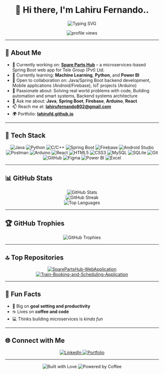 <h1 align="center">👋 Hi there, I'm Lahiru Fernando..</h1>

<div align="center">
  <img src="https://readme-typing-svg.demolab.com?font=Fira+Code&pause=1000&color=2E97F7&center=true&vCenter=true&random=false&width=435&lines=Software+Developer;Backend+Developer;Passionate+Problem+Solver;Continuous+Learner" alt="Typing SVG" />
</div>

<p align="center">
  <img src="https://komarev.com/ghpvc/?username=Lahirufd&label=Profile%20views&color=0e75b6&style=flat" alt="profile views" />
</p>

---

## 💫 About Me

- 🔭 Currently working on: **[Spare Parts Hub](https://github.com/Lahirufd/SparePartsHub-WebApplication.git)** – a microservices-based Spring Boot web app for Tele Group (Pvt) Ltd.
- 🌱 Currently learning: **Machine Learning**, **Python**, and **Power BI**
- 🤝 Open to collaboration on: Java/Spring Boot backend development, Mobile applications (Android/Firebase), IoT projects (Arduino)
- 🧠 Passionate about: Solving real world problems with code, Building automation and smart systems, Backend systems architecture
- 💬 Ask me about: **Java**, **Spring Boot**, **Firebase**, **Arduino**, **React**
- 📫 Reach me at: **lahirufernando802@gmail.com**
- 🌍 Portfolio: **[lahirufd.github.io](https://lahirufd.github.io)**

---

## 🚀 Tech Stack

<p align="center">
  <!-- Languages -->
  <img src="https://img.shields.io/badge/Java-ED8B00?style=for-the-badge&logo=openjdk&logoColor=white" alt="Java" />
  <img src="https://img.shields.io/badge/Python-3776AB?style=for-the-badge&logo=python&logoColor=white" alt="Python" />
  <img src="https://img.shields.io/badge/C%2FC++-00599C?style=for-the-badge&logo=c%2B%2B&logoColor=white" alt="C/C++" />

  <!-- Backend & Tools -->
  <img src="https://img.shields.io/badge/Spring_Boot-6DB33F?style=for-the-badge&logo=spring-boot&logoColor=white" alt="Spring Boot" />
  <img src="https://img.shields.io/badge/Firebase-FFCA28?style=for-the-badge&logo=firebase&logoColor=black" alt="Firebase" />
  <img src="https://img.shields.io/badge/Android_Studio-3DDC84?style=for-the-badge&logo=android-studio&logoColor=white" alt="Android Studio" />
  <img src="https://img.shields.io/badge/Postman-FF6C37?style=for-the-badge&logo=postman&logoColor=white" alt="Postman" />

  <!-- IoT & Robotics -->
  <img src="https://img.shields.io/badge/Arduino-00979D?style=for-the-badge&logo=arduino&logoColor=white" alt="Arduino" />

  <!-- Frontend -->
  <img src="https://img.shields.io/badge/React-20232A?style=for-the-badge&logo=react&logoColor=61DAFB" alt="React" />
  <img src="https://img.shields.io/badge/HTML5-E34F26?style=for-the-badge&logo=html5&logoColor=white" alt="HTML5" />
  <img src="https://img.shields.io/badge/CSS3-1572B6?style=for-the-badge&logo=css3&logoColor=white" alt="CSS3" />

  <!-- Databases -->
  <img src="https://img.shields.io/badge/MySQL-4479A1?style=for-the-badge&logo=mysql&logoColor=white" alt="MySQL" />
  <img src="https://img.shields.io/badge/SQLite-003B57?style=for-the-badge&logo=sqlite&logoColor=white" alt="SQLite" />

  <!-- Tools & DevOps -->
  <img src="https://img.shields.io/badge/Git-F05032?style=for-the-badge&logo=git&logoColor=white" alt="Git" />
  <img src="https://img.shields.io/badge/GitHub-181717?style=for-the-badge&logo=github&logoColor=white" alt="GitHub" />
  <img src="https://img.shields.io/badge/Figma-F24E1E?style=for-the-badge&logo=figma&logoColor=white" alt="Figma" />

  <!-- Data Visualization -->
  <img src="https://img.shields.io/badge/Power%20BI-F2C811?style=for-the-badge&logo=powerbi&logoColor=black" alt="Power BI" />
  <img src="https://img.shields.io/badge/MS%20Excel-217346?style=for-the-badge&logo=microsoft-excel&logoColor=white" alt="Excel" />
</p>

---

## 📊 GitHub Stats

<div align="center">
  <img src="https://github-readme-stats.vercel.app/api?username=Lahirufd&show_icons=true&theme=tokyonight" alt="GitHub Stats" />
  <br />
  <img src="https://github-readme-streak-stats.herokuapp.com/?user=Lahirufd&theme=tokyonight" alt="GitHub Streak" />
  <br />
  <img src="https://github-readme-stats.vercel.app/api/top-langs/?username=Lahirufd&layout=compact&theme=tokyonight" alt="Top Languages" />
</div>

---

## 🏆 GitHub Trophies

<div align="center">
  <img src="https://github-profile-trophy.vercel.app/?username=Lahirufd&theme=onedark&column=7" alt="GitHub Trophies" />
</div>

---

## 🔝 Top Repositories

<div align="center">
  <a href="https://github.com/Lahirufd/SparePartsHub-WebApplication">
    <img src="https://github-readme-stats.vercel.app/api/pin/?username=Lahirufd&repo=SparePartsHub-WebApplication&theme=tokyonight" alt="SparePartsHub-WebApplication" />
  </a>
  <a href="https://github.com/Lahirufd/Train-Booking-and-Scheduling-Application">
    <img src="https://github-readme-stats.vercel.app/api/pin/?username=Lahirufd&repo=Train-Booking-and-Scheduling-Application&theme=tokyonight" alt="Train-Booking-and-Scheduling-Application" />
  </a>
</div>

---

## 🧩 Fun Facts

- 🎯 Big on **goal setting and productivity**
- ☕ Lives on **coffee and code**
- 💻 Thinks building microservices is *kinda fun*

---

## 🌐 Connect with Me

<p align="center">
  <a href="https://linkedin.com/in/lahiru-fernando-8485102bb" target="_blank">
    <img src="https://img.shields.io/badge/LinkedIn-0077B5?style=for-the-badge&logo=linkedin&logoColor=white" alt="LinkedIn" />
  </a>
  <a href="https://Lahirufd.github.io" target="_blank">
    <img src="https://img.shields.io/badge/Portfolio-1E1E1E?style=for-the-badge&logo=github&logoColor=white" alt="Portfolio" />
  </a>
</p>

---

<div align="center">
  <img src="https://forthebadge.com/images/badges/built-with-love.svg" alt="Built with Love" />
  <img src="https://forthebadge.com/images/badges/powered-by-coffee.svg" alt="Powered by Coffee" />
</div>
